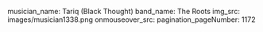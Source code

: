 musician_name: Tariq (Black Thought)
band_name: The Roots
img_src: images/musician1338.png
onmouseover_src: 
pagination_pageNumber: 1172
